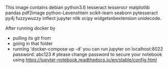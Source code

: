 This image contains debian python3.6 tesseract tesserocr matplotlib  pandas pdf2image python-Levenshtein scikit-learn  seaborn pytesseract py4j fuzzywuzzy inflect jupyter nltk scipy widgetsnbextension unidecode.

After running docker by 
 - pulling its git from 
 - going in that folder
 - running 'docker-compose up -d'
you can run jupyter on localhost:8022
password: abc123 # please change password to secure your notebook using https://jupyter-notebook.readthedocs.io/en/stable/config.html
